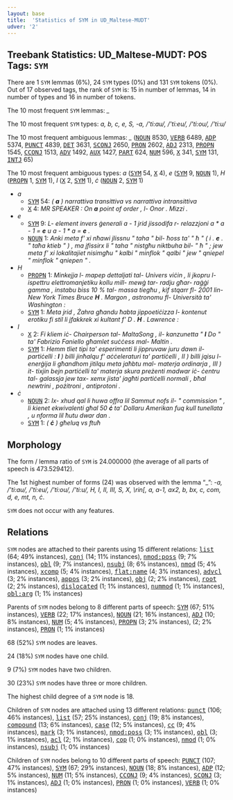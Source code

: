 ```yaml
---
layout: base
title:  'Statistics of SYM in UD_Maltese-MUDT'
udver: '2'
---
```


## Treebank Statistics: UD_Maltese-MUDT: POS Tags: `SYM`

There are 1 `SYM` lemmas (6%), 24 `SYM` types (0%) and 131 `SYM` tokens (0%).
Out of 17 observed tags, the rank of `SYM` is: 15 in number of lemmas, 14 in number of types and 16 in number of tokens.

The 10 most frequent `SYM` lemmas: <em>_</em>

The 10 most frequent `SYM` types:  <em>a, b, c, e, S, -a, /'ti:au/, /'ti:eu/, /'ti:ou/, /'ti:u/</em>

The 10 most frequent ambiguous lemmas: <em>_</em> (<tt><a href="mt_mudt-pos-NOUN.html">NOUN</a></tt> 8530, <tt><a href="mt_mudt-pos-VERB.html">VERB</a></tt> 6489, <tt><a href="mt_mudt-pos-ADP.html">ADP</a></tt> 5374, <tt><a href="mt_mudt-pos-PUNCT.html">PUNCT</a></tt> 4839, <tt><a href="mt_mudt-pos-DET.html">DET</a></tt> 3631, <tt><a href="mt_mudt-pos-SCONJ.html">SCONJ</a></tt> 2650, <tt><a href="mt_mudt-pos-PRON.html">PRON</a></tt> 2602, <tt><a href="mt_mudt-pos-ADJ.html">ADJ</a></tt> 2313, <tt><a href="mt_mudt-pos-PROPN.html">PROPN</a></tt> 1545, <tt><a href="mt_mudt-pos-CCONJ.html">CCONJ</a></tt> 1513, <tt><a href="mt_mudt-pos-ADV.html">ADV</a></tt> 1492, <tt><a href="mt_mudt-pos-AUX.html">AUX</a></tt> 1427, <tt><a href="mt_mudt-pos-PART.html">PART</a></tt> 624, <tt><a href="mt_mudt-pos-NUM.html">NUM</a></tt> 596, <tt><a href="mt_mudt-pos-X.html">X</a></tt> 341, <tt><a href="mt_mudt-pos-SYM.html">SYM</a></tt> 131, <tt><a href="mt_mudt-pos-INTJ.html">INTJ</a></tt> 65)

The 10 most frequent ambiguous types:  <em>a</em> (<tt><a href="mt_mudt-pos-SYM.html">SYM</a></tt> 54, <tt><a href="mt_mudt-pos-X.html">X</a></tt> 4), <em>e</em> (<tt><a href="mt_mudt-pos-SYM.html">SYM</a></tt> 9, <tt><a href="mt_mudt-pos-NOUN.html">NOUN</a></tt> 1), <em>H</em> (<tt><a href="mt_mudt-pos-PROPN.html">PROPN</a></tt> 1, <tt><a href="mt_mudt-pos-SYM.html">SYM</a></tt> 1), <em>I</em> (<tt><a href="mt_mudt-pos-X.html">X</a></tt> 2, <tt><a href="mt_mudt-pos-SYM.html">SYM</a></tt> 1), <em>ċ</em> (<tt><a href="mt_mudt-pos-NOUN.html">NOUN</a></tt> 2, <tt><a href="mt_mudt-pos-SYM.html">SYM</a></tt> 1)


* <em>a</em>
  * <tt><a href="mt_mudt-pos-SYM.html">SYM</a></tt> 54: <em>( <b>a</b> ) narrattiva transittiva vs narrattiva intransittiva</em>
  * <tt><a href="mt_mudt-pos-X.html">X</a></tt> 4: <em>MR SPEAKER : On <b>a</b> point of order , l- Onor . Mizzi .</em>
* <em>e</em>
  * <tt><a href="mt_mudt-pos-SYM.html">SYM</a></tt> 9: <em>L- element invers ġenerali a - 1 jrid jissodifa r- relazzjoni a * a - 1 = <b>e</b> u a - 1 * a = <b>e</b> .</em>
  * <tt><a href="mt_mudt-pos-NOUN.html">NOUN</a></tt> 1: <em>Anki meta f' xi nħawi jlissnu " taha " bil- ħoss ta' " ħ " ( i . <b>e</b> . " taħa ktieb " ) , ma jfissirx li " taha " nistgħu niktbuha bil- " ħ " ; jew meta f' xi lokalitajiet nisimgħu " kalbi " minflok " qalbi " jew " qniepel " minflok " qniepen " .</em>
* <em>H</em>
  * <tt><a href="mt_mudt-pos-PROPN.html">PROPN</a></tt> 1: <em>Minkejja l- mapep dettaljati tal- Univers viċin , li jkopru l- ispettru elettromanjetiku kollu mill- mewġ tar- radju għar- raġġi gamma , instabu biss 10 % tal- massa tiegħu , kif stqarr fl- 2001 lin- New York Times Bruce <b>H</b> . Margon , astronomu fl- Università ta' Washington :</em>
  * <tt><a href="mt_mudt-pos-SYM.html">SYM</a></tt> 1: <em>Meta jrid , Żahra għandu ħabta jippoetiċizza l- kontenut erotiku fi stil li jfakkrek xi kultant f' D . <b>H</b> . Lawrence :</em>
* <em>I</em>
  * <tt><a href="mt_mudt-pos-X.html">X</a></tt> 2: <em>Fi kliem iċ- Chairperson tal- MaltaSong , il- kanzunetta " <b>I</b> Do " ta' Fabrizio Faniello għamlet suċċess mal- Maltin .</em>
  * <tt><a href="mt_mudt-pos-SYM.html">SYM</a></tt> 1: <em>Hemm tliet tipi ta' esperimenti li jippruvaw juru dawn il- partiċelli : <b>I</b> ) billi jinħalqu f' aċċeleraturi ta' partiċelli , II ) billi jqisu l- enerġija li għandhom jitilqu meta jaħbtu mal- materja ordinarja , III ) it- tixjin bejn partiċelli ta' materja skura preżenti madwar iċ- ċentru tal- galassja jew tax- xemx jista' jagħti partiċelli normali , bħal newtrini , pożitroni , antiprotoni .</em>
* <em>ċ</em>
  * <tt><a href="mt_mudt-pos-NOUN.html">NOUN</a></tt> 2: <em>Ix- xhud qal li huwa offra lil Sammut nofs il- " commission " , li kienet ekwivalenti għal 50 <b>ċ</b> ta' Dollaru Amerikan fuq kull tunellata , u nforma lil ħutu dwar dan .</em>
  * <tt><a href="mt_mudt-pos-SYM.html">SYM</a></tt> 1: <em>( <b>ċ</b> ) għeluq vs ftuħ</em>

## Morphology

The form / lemma ratio of `SYM` is 24.000000 (the average of all parts of speech is 473.529412).

The 1st highest number of forms (24) was observed with the lemma “_”: <em>-a, /'ti:au/, /'ti:eu/, /'ti:ou/, /'ti:u/, H, I, II, III, S, X, \rin[, a, a-1, ax2, b, bx, c, com, d, e, mt, n, ċ</em>.

`SYM` does not occur with any features.


## Relations

`SYM` nodes are attached to their parents using 15 different relations: <tt><a href="mt_mudt-dep-list.html">list</a></tt> (64; 49% instances), <tt><a href="mt_mudt-dep-conj.html">conj</a></tt> (14; 11% instances), <tt><a href="mt_mudt-dep-nmod-poss.html">nmod:poss</a></tt> (9; 7% instances), <tt><a href="mt_mudt-dep-obl.html">obl</a></tt> (9; 7% instances), <tt><a href="mt_mudt-dep-nsubj.html">nsubj</a></tt> (8; 6% instances), <tt><a href="mt_mudt-dep-nmod.html">nmod</a></tt> (5; 4% instances), <tt><a href="mt_mudt-dep-xcomp.html">xcomp</a></tt> (5; 4% instances), <tt><a href="mt_mudt-dep-flat-name.html">flat:name</a></tt> (4; 3% instances), <tt><a href="mt_mudt-dep-advcl.html">advcl</a></tt> (3; 2% instances), <tt><a href="mt_mudt-dep-appos.html">appos</a></tt> (3; 2% instances), <tt><a href="mt_mudt-dep-obj.html">obj</a></tt> (2; 2% instances), <tt><a href="mt_mudt-dep-root.html">root</a></tt> (2; 2% instances), <tt><a href="mt_mudt-dep-dislocated.html">dislocated</a></tt> (1; 1% instances), <tt><a href="mt_mudt-dep-nummod.html">nummod</a></tt> (1; 1% instances), <tt><a href="mt_mudt-dep-obl-arg.html">obl:arg</a></tt> (1; 1% instances)

Parents of `SYM` nodes belong to 8 different parts of speech: <tt><a href="mt_mudt-pos-SYM.html">SYM</a></tt> (67; 51% instances), <tt><a href="mt_mudt-pos-VERB.html">VERB</a></tt> (22; 17% instances), <tt><a href="mt_mudt-pos-NOUN.html">NOUN</a></tt> (21; 16% instances), <tt><a href="mt_mudt-pos-ADJ.html">ADJ</a></tt> (10; 8% instances), <tt><a href="mt_mudt-pos-NUM.html">NUM</a></tt> (5; 4% instances), <tt><a href="mt_mudt-pos-PROPN.html">PROPN</a></tt> (3; 2% instances),  (2; 2% instances), <tt><a href="mt_mudt-pos-PRON.html">PRON</a></tt> (1; 1% instances)

68 (52%) `SYM` nodes are leaves.

24 (18%) `SYM` nodes have one child.

9 (7%) `SYM` nodes have two children.

30 (23%) `SYM` nodes have three or more children.

The highest child degree of a `SYM` node is 18.

Children of `SYM` nodes are attached using 13 different relations: <tt><a href="mt_mudt-dep-punct.html">punct</a></tt> (106; 46% instances), <tt><a href="mt_mudt-dep-list.html">list</a></tt> (57; 25% instances), <tt><a href="mt_mudt-dep-conj.html">conj</a></tt> (19; 8% instances), <tt><a href="mt_mudt-dep-compound.html">compound</a></tt> (13; 6% instances), <tt><a href="mt_mudt-dep-case.html">case</a></tt> (12; 5% instances), <tt><a href="mt_mudt-dep-cc.html">cc</a></tt> (9; 4% instances), <tt><a href="mt_mudt-dep-mark.html">mark</a></tt> (3; 1% instances), <tt><a href="mt_mudt-dep-nmod-poss.html">nmod:poss</a></tt> (3; 1% instances), <tt><a href="mt_mudt-dep-obl.html">obl</a></tt> (3; 1% instances), <tt><a href="mt_mudt-dep-acl.html">acl</a></tt> (2; 1% instances), <tt><a href="mt_mudt-dep-cop.html">cop</a></tt> (1; 0% instances), <tt><a href="mt_mudt-dep-nmod.html">nmod</a></tt> (1; 0% instances), <tt><a href="mt_mudt-dep-nsubj.html">nsubj</a></tt> (1; 0% instances)

Children of `SYM` nodes belong to 10 different parts of speech: <tt><a href="mt_mudt-pos-PUNCT.html">PUNCT</a></tt> (107; 47% instances), <tt><a href="mt_mudt-pos-SYM.html">SYM</a></tt> (67; 29% instances), <tt><a href="mt_mudt-pos-NOUN.html">NOUN</a></tt> (18; 8% instances), <tt><a href="mt_mudt-pos-ADP.html">ADP</a></tt> (12; 5% instances), <tt><a href="mt_mudt-pos-NUM.html">NUM</a></tt> (11; 5% instances), <tt><a href="mt_mudt-pos-CCONJ.html">CCONJ</a></tt> (9; 4% instances), <tt><a href="mt_mudt-pos-SCONJ.html">SCONJ</a></tt> (3; 1% instances), <tt><a href="mt_mudt-pos-ADJ.html">ADJ</a></tt> (1; 0% instances), <tt><a href="mt_mudt-pos-PRON.html">PRON</a></tt> (1; 0% instances), <tt><a href="mt_mudt-pos-VERB.html">VERB</a></tt> (1; 0% instances)

